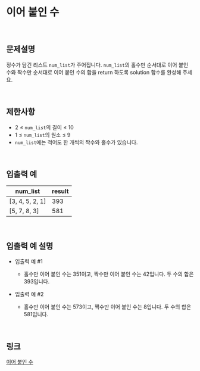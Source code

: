 # 이어 붙인 수

<br>

## 문제설명
정수가 담긴 리스트 `num_list`가 주어집니다. `num_list`의 홀수만 순서대로 이어 붙인 수와 짝수만 순서대로 이어 붙인 수의 합을 return 하도록 solution 함수를 완성해 주세요.

<br>

## 제한사항
- 2 ≤ `num_list`의 길이 ≤ 10
- 1 ≤ `num_list`의 원소 ≤ 9
- `num_list`에는 적어도 한 개씩의 짝수와 홀수가 있습니다.

<br>

## 입출력 예
| num_list | result |
|---|---|
| [3, 4, 5, 2, 1] | 393 |
| [5, 7, 8, 3] | 581 |

<br>

## 입출력 예 설명
- 입출력 예 #1
    - 홀수만 이어 붙인 수는 351이고, 짝수만 이어 붙인 수는 42입니다. 두 수의 합은 393입니다.

- 입출력 예 #2
    - 홀수만 이어 붙인 수는 573이고, 짝수만 이어 붙인 수는 8입니다. 두 수의 합은 581입니다.

<br>

## 링크
[이어 붙인 수](https://school.programmers.co.kr/learn/courses/30/lessons/181928)
